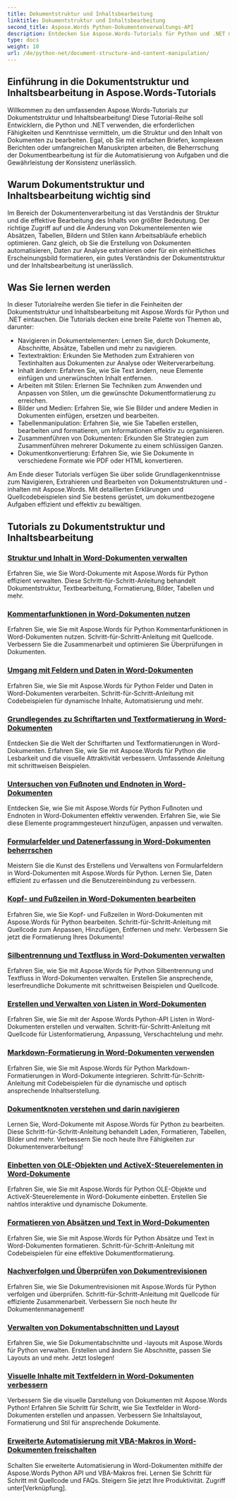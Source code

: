 ```yaml
---
title: Dokumentstruktur und Inhaltsbearbeitung
linktitle: Dokumentstruktur und Inhaltsbearbeitung
second_title: Aspose.Words Python-Dokumentenverwaltungs-API
description: Entdecken Sie Aspose.Words-Tutorials für Python und .NET mit Schwerpunkt auf Dokumentstruktur und Inhaltsbearbeitung. Erfahren Sie, wie Sie Dokumentelemente effizient navigieren, extrahieren und ändern. Quellcodebeispiele werden bereitgestellt.
type: docs
weight: 10
url: /de/python-net/document-structure-and-content-manipulation/
---
```


## Einführung in die Dokumentstruktur und Inhaltsbearbeitung in Aspose.Words-Tutorials

Willkommen zu den umfassenden Aspose.Words-Tutorials zur Dokumentstruktur und Inhaltsbearbeitung! Diese Tutorial-Reihe soll Entwicklern, die Python und .NET verwenden, die erforderlichen Fähigkeiten und Kenntnisse vermitteln, um die Struktur und den Inhalt von Dokumenten zu bearbeiten. Egal, ob Sie mit einfachen Briefen, komplexen Berichten oder umfangreichen Manuskripten arbeiten, die Beherrschung der Dokumentbearbeitung ist für die Automatisierung von Aufgaben und die Gewährleistung der Konsistenz unerlässlich.

## Warum Dokumentstruktur und Inhaltsbearbeitung wichtig sind

Im Bereich der Dokumentenverarbeitung ist das Verständnis der Struktur und die effektive Bearbeitung des Inhalts von größter Bedeutung. Der richtige Zugriff auf und die Änderung von Dokumentelementen wie Absätzen, Tabellen, Bildern und Stilen kann Arbeitsabläufe erheblich optimieren. Ganz gleich, ob Sie die Erstellung von Dokumenten automatisieren, Daten zur Analyse extrahieren oder für ein einheitliches Erscheinungsbild formatieren, ein gutes Verständnis der Dokumentstruktur und der Inhaltsbearbeitung ist unerlässlich.

## Was Sie lernen werden

In dieser Tutorialreihe werden Sie tiefer in die Feinheiten der Dokumentstruktur und Inhaltsbearbeitung mit Aspose.Words für Python und .NET eintauchen. Die Tutorials decken eine breite Palette von Themen ab, darunter:

- Navigieren in Dokumentelementen: Lernen Sie, durch Dokumente, Abschnitte, Absätze, Tabellen und mehr zu navigieren.
- Textextraktion: Erkunden Sie Methoden zum Extrahieren von Textinhalten aus Dokumenten zur Analyse oder Weiterverarbeitung.
- Inhalt ändern: Erfahren Sie, wie Sie Text ändern, neue Elemente einfügen und unerwünschten Inhalt entfernen.
- Arbeiten mit Stilen: Erlernen Sie Techniken zum Anwenden und Anpassen von Stilen, um die gewünschte Dokumentformatierung zu erreichen.
- Bilder und Medien: Erfahren Sie, wie Sie Bilder und andere Medien in Dokumenten einfügen, ersetzen und bearbeiten.
- Tabellenmanipulation: Erfahren Sie, wie Sie Tabellen erstellen, bearbeiten und formatieren, um Informationen effektiv zu organisieren.
- Zusammenführen von Dokumenten: Erkunden Sie Strategien zum Zusammenführen mehrerer Dokumente zu einem schlüssigen Ganzen.
- Dokumentkonvertierung: Erfahren Sie, wie Sie Dokumente in verschiedene Formate wie PDF oder HTML konvertieren.

Am Ende dieser Tutorials verfügen Sie über solide Grundlagenkenntnisse zum Navigieren, Extrahieren und Bearbeiten von Dokumentstrukturen und -inhalten mit Aspose.Words. Mit detaillierten Erklärungen und Quellcodebeispielen sind Sie bestens gerüstet, um dokumentbezogene Aufgaben effizient und effektiv zu bewältigen.

## Tutorials zu Dokumentstruktur und Inhaltsbearbeitung
### [Struktur und Inhalt in Word-Dokumenten verwalten](./document-structure-content/)
Erfahren Sie, wie Sie Word-Dokumente mit Aspose.Words für Python effizient verwalten. Diese Schritt-für-Schritt-Anleitung behandelt Dokumentstruktur, Textbearbeitung, Formatierung, Bilder, Tabellen und mehr. 
### [Kommentarfunktionen in Word-Dokumenten nutzen](./document-comments/)
Erfahren Sie, wie Sie mit Aspose.Words für Python Kommentarfunktionen in Word-Dokumenten nutzen. Schritt-für-Schritt-Anleitung mit Quellcode. Verbessern Sie die Zusammenarbeit und optimieren Sie Überprüfungen in Dokumenten.
### [Umgang mit Feldern und Daten in Word-Dokumenten](./document-fields/)
Erfahren Sie, wie Sie mit Aspose.Words für Python Felder und Daten in Word-Dokumenten verarbeiten. Schritt-für-Schritt-Anleitung mit Codebeispielen für dynamische Inhalte, Automatisierung und mehr. 
### [Grundlegendes zu Schriftarten und Textformatierung in Word-Dokumenten](./document-fonts/)
Entdecken Sie die Welt der Schriftarten und Textformatierungen in Word-Dokumenten. Erfahren Sie, wie Sie mit Aspose.Words für Python die Lesbarkeit und die visuelle Attraktivität verbessern. Umfassende Anleitung mit schrittweisen Beispielen.
### [Untersuchen von Fußnoten und Endnoten in Word-Dokumenten](./document-footnotes-endnotes/)
Entdecken Sie, wie Sie mit Aspose.Words für Python Fußnoten und Endnoten in Word-Dokumenten effektiv verwenden. Erfahren Sie, wie Sie diese Elemente programmgesteuert hinzufügen, anpassen und verwalten. 
### [Formularfelder und Datenerfassung in Word-Dokumenten beherrschen](./document-form-fields/)
Meistern Sie die Kunst des Erstellens und Verwaltens von Formularfeldern in Word-Dokumenten mit Aspose.Words für Python. Lernen Sie, Daten effizient zu erfassen und die Benutzereinbindung zu verbessern. 
### [Kopf- und Fußzeilen in Word-Dokumenten bearbeiten](./document-headers-footers/)
Erfahren Sie, wie Sie Kopf- und Fußzeilen in Word-Dokumenten mit Aspose.Words für Python bearbeiten. Schritt-für-Schritt-Anleitung mit Quellcode zum Anpassen, Hinzufügen, Entfernen und mehr. Verbessern Sie jetzt die Formatierung Ihres Dokuments!
### [Silbentrennung und Textfluss in Word-Dokumenten verwalten](./document-hyphenation/)
Erfahren Sie, wie Sie mit Aspose.Words für Python Silbentrennung und Textfluss in Word-Dokumenten verwalten. Erstellen Sie ansprechende, leserfreundliche Dokumente mit schrittweisen Beispielen und Quellcode. 
### [Erstellen und Verwalten von Listen in Word-Dokumenten](./document-lists/)
Erfahren Sie, wie Sie mit der Aspose.Words Python-API Listen in Word-Dokumenten erstellen und verwalten. Schritt-für-Schritt-Anleitung mit Quellcode für Listenformatierung, Anpassung, Verschachtelung und mehr. 
### [Markdown-Formatierung in Word-Dokumenten verwenden](./document-markdown/)
Erfahren Sie, wie Sie mit Aspose.Words für Python Markdown-Formatierungen in Word-Dokumente integrieren. Schritt-für-Schritt-Anleitung mit Codebeispielen für die dynamische und optisch ansprechende Inhaltserstellung. 
### [Dokumentknoten verstehen und darin navigieren](./document-nodes/)
Lernen Sie, Word-Dokumente mit Aspose.Words für Python zu bearbeiten. Diese Schritt-für-Schritt-Anleitung behandelt Laden, Formatieren, Tabellen, Bilder und mehr. Verbessern Sie noch heute Ihre Fähigkeiten zur Dokumentenverarbeitung!
### [Einbetten von OLE-Objekten und ActiveX-Steuerelementen in Word-Dokumente](./document-ole-objects-active-x/)
 Erfahren Sie, wie Sie mit Aspose.Words für Python OLE-Objekte und ActiveX-Steuerelemente in Word-Dokumente einbetten. Erstellen Sie nahtlos interaktive und dynamische Dokumente.
### [Formatieren von Absätzen und Text in Word-Dokumenten](./document-paragraphs/)
Erfahren Sie, wie Sie mit Aspose.Words für Python Absätze und Text in Word-Dokumenten formatieren. Schritt-für-Schritt-Anleitung mit Codebeispielen für eine effektive Dokumentformatierung. 
### [Nachverfolgen und Überprüfen von Dokumentrevisionen](./document-revisions/)
Erfahren Sie, wie Sie Dokumentrevisionen mit Aspose.Words für Python verfolgen und überprüfen. Schritt-für-Schritt-Anleitung mit Quellcode für effiziente Zusammenarbeit. Verbessern Sie noch heute Ihr Dokumentenmanagement!
### [Verwalten von Dokumentabschnitten und Layout](./document-sections/)
Erfahren Sie, wie Sie Dokumentabschnitte und -layouts mit Aspose.Words für Python verwalten. Erstellen und ändern Sie Abschnitte, passen Sie Layouts an und mehr. Jetzt loslegen! 
### [Visuelle Inhalte mit Textfeldern in Word-Dokumenten verbessern](./document-textboxes/)
Verbessern Sie die visuelle Darstellung von Dokumenten mit Aspose.Words Python! Erfahren Sie Schritt für Schritt, wie Sie Textfelder in Word-Dokumenten erstellen und anpassen. Verbessern Sie Inhaltslayout, Formatierung und Stil für ansprechende Dokumente.
### [Erweiterte Automatisierung mit VBA-Makros in Word-Dokumenten freischalten](./document-vba-macros/)
Schalten Sie erweiterte Automatisierung in Word-Dokumenten mithilfe der Aspose.Words Python API und VBA-Makros frei. Lernen Sie Schritt für Schritt mit Quellcode und FAQs. Steigern Sie jetzt Ihre Produktivität. Zugriff unter[Verknüpfung].